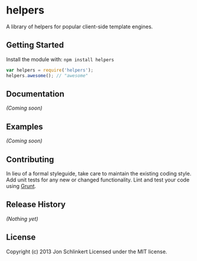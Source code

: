 # helpers

A library of helpers for popular client-side template engines.


## Getting Started
Install the module with: `npm install helpers`

```javascript
var helpers = require('helpers');
helpers.awesome(); // "awesome"
```

## Documentation
_(Coming soon)_

## Examples
_(Coming soon)_

## Contributing
In lieu of a formal styleguide, take care to maintain the existing coding style. Add unit tests for any new or changed functionality. Lint and test your code using [Grunt](http://gruntjs.com/).

## Release History
_(Nothing yet)_

## License
Copyright (c) 2013 Jon Schlinkert
Licensed under the MIT license.

